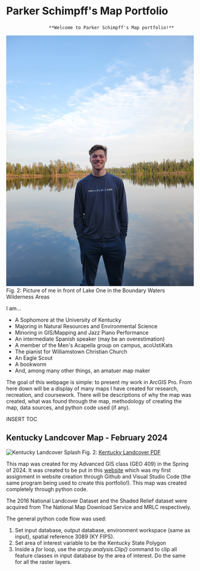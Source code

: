 # Parker Schimpff's Map Portfolio

                    **Welcome to Parker Schimpff's Map portfolio!**
![Picture of myself](./good-picture.jpg)
Fig. 2: Picture of me in front of Lake One in the Boundary Waters Wilderness Areas

I am...
- A Sophomore at the University of Kentucky
- Majoring in Natural Resources and Environmental Science
- Minoring in GIS/Mapping and Jazz Piano Performance
- An intermediate Spanish speaker (may be an overestimation)
- A member of the Men's Acapella group on campus, acoUstiKats
- The pianist for Williamstown Christian Church
- An Eagle Scout
- A bookworm
- And, among many other things, an amatuer map maker

The goal of this webpage is simple: to present my work in ArcGIS Pro. From here down will be a display of many maps I have created for research, recreation, and coursework. There will be descriptions of why the map was created, what was found through the map, methodology of creating the map, data sources, and python code used (if any).

INSERT TOC

## Kentucky Landcover Map - February 2024

![Kentucky Landcover Splash](./maps/kyLandcover.jpg)
Fig. 2: [Kentucky Landcover PDF](./maps/kyLandcover.pdf)

This map was created for my Advanced GIS class (GEO 409) in the Spring of 2024. It was created to be put in this [website](https://schimpffafa.github.io/geo409-field-trip/) which was my first assignment in website creation through Github and Visual Studio Code (the same program being used to create this portfolio!). This map was created completely through python code.

The 2016 National Landcover Dataset and the Shaded Relief dataset were acquired from The National Map Download Service and MRLC respectively. 

The general python code flow was used:

1. Set input database, output database, environment workspace (same as input), spatial reference 3089 (KY FIPS).
2. Set area of interest variable to be the Kentucky State Polygon
3. Inside a *for* loop, use the *arcpy.analysis.Clip()* command to clip all feature classes in input database by the area of interest.  Do the same for all the raster layers. 